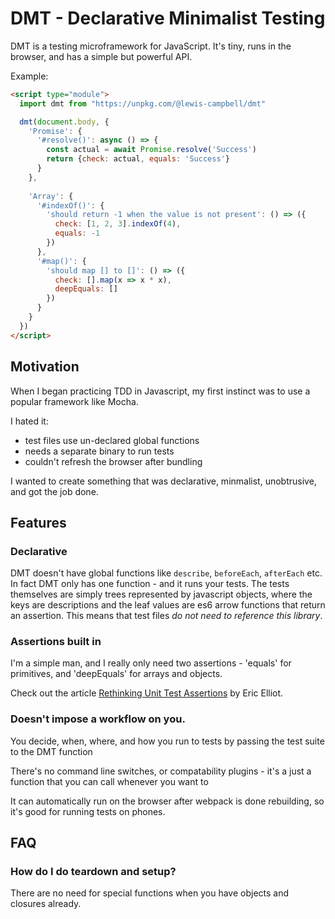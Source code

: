 # DMT - Declarative Minimalist Testing

DMT is a testing microframework for JavaScript. It's tiny, runs in the browser, and has a simple but powerful API.

Example:

```html
<script type="module">
  import dmt from "https://unpkg.com/@lewis-campbell/dmt"

  dmt(document.body, {
    'Promise': {
      '#resolve()': async () => {
        const actual = await Promise.resolve('Success')
        return {check: actual, equals: 'Success'}
      }
    },
    
    'Array': {
      '#indexOf()': {
        'should return -1 when the value is not present': () => ({
          check: [1, 2, 3].indexOf(4),
          equals: -1
        })
      },
      '#map()': {
        'should map [] to []': () => ({
          check: [].map(x => x * x),
          deepEquals: []
        })
      }
    }
  })
</script>
```

## Motivation

When I began practicing TDD in Javascript, my first instinct was to
use a popular framework like Mocha.

I hated it:
- test files use un-declared global functions
- needs a separate binary to run tests
- couldn't refresh the browser after bundling

I wanted to create something that was declarative, minmalist, unobtrusive, and got the job done.

## Features

### Declarative

DMT doesn't have global functions like `describe`, `beforeEach`, `afterEach` etc. In fact DMT only has one function - and it runs your tests. The tests themselves are simply trees represented by javascript objects, where the keys are descriptions and the leaf values are es6 arrow functions that return an assertion. This means that test files *do not need to reference this library*.

### Assertions built in 

I'm a simple man, and I really only need two assertions - 'equals' for primitives, and 'deepEquals' for arrays and objects. 

Check out the article [Rethinking Unit Test Assertions](https://medium.com/javascript-scene/rethinking-unit-test-assertions-55f59358253f) by Eric Elliot.

### Doesn't impose a workflow on you.

You decide, when, where, and how you run to tests by passing the test suite to the DMT function

There's no command line switches, or compatability plugins - it's a just a function that you can call whenever you want to

It can automatically run on the browser after webpack is done rebuilding, so it's good for running tests on phones.

## FAQ

### How do I do teardown and setup?

There are no need for special functions when you have objects and closures already.